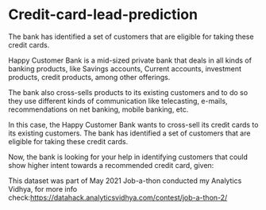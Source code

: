 # Credit-card-lead-prediction
The bank has identified a set of customers that are eligible for taking these credit cards.

Happy Customer Bank is a mid-sized private bank that deals in all kinds of banking products, like Savings accounts, Current accounts, investment products, credit products, among other offerings.

The bank also cross-sells products to its existing customers and to do so they use different kinds of communication like telecasting, e-mails, recommendations on net banking, mobile banking, etc.

In this case, the Happy Customer Bank wants to cross-sell its credit cards to its existing customers. The bank has identified a set of customers that are eligible for taking these credit cards.

Now, the bank is looking for your help in identifying customers that could show higher intent towards a recommended credit card, given:

This dataset was part of May 2021 Job-a-thon conducted my Analytics Vidhya, for more info check:https://datahack.analyticsvidhya.com/contest/job-a-thon-2/
